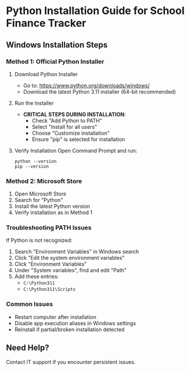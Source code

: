 # Python Installation Guide for School Finance Tracker

## Windows Installation Steps

### Method 1: Official Python Installer
1. Download Python Installer
   - Go to: https://www.python.org/downloads/windows/
   - Download the latest Python 3.11 installer (64-bit recommended)

2. Run the Installer
   - **CRITICAL STEPS DURING INSTALLATION**:
     * Check "Add Python to PATH" 
     * Select "Install for all users"
     * Choose "Customize installation"
     * Ensure "pip" is selected for installation

3. Verify Installation
   Open Command Prompt and run:
   ```
   python --version
   pip --version
   ```

### Method 2: Microsoft Store
1. Open Microsoft Store
2. Search for "Python"
3. Install the latest Python version
4. Verify installation as in Method 1

### Troubleshooting PATH Issues
If Python is not recognized:
1. Search "Environment Variables" in Windows search
2. Click "Edit the system environment variables"
3. Click "Environment Variables"
4. Under "System variables", find and edit "Path"
5. Add these entries:
   - `C:\Python311`
   - `C:\Python311\Scripts`

### Common Issues
- Restart computer after installation
- Disable app execution aliases in Windows settings
- Reinstall if partial/broken installation detected

## Need Help?
Contact IT support if you encounter persistent issues.
